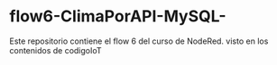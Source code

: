 # flow6-ClimaPorAPI-MySQL-
Este repositorio contiene el flow 6 del curso de NodeRed. visto en los contenidos de codigoIoT
